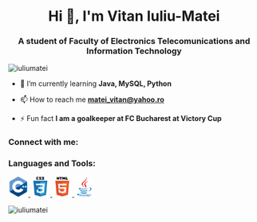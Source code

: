 <h1 align="center">Hi 👋, I'm Vitan Iuliu-Matei</h1>
<h3 align="center">A student of Faculty of Electronics Telecomunications and Information Technology</h3>

<p align="left"> <img src="https://komarev.com/ghpvc/?username=iuliumatei&label=Profile%20views&color=0e75b6&style=flat" alt="iuliumatei" /> </p>

- 🌱 I’m currently learning **Java, MySQL, Python**

- 📫 How to reach me **matei_vitan@yahoo.ro**

- ⚡ Fun fact **I am a goalkeeper at FC Bucharest at Victory Cup**

<h3 align="left">Connect with me:</h3>
<p align="left">
</p>

<h3 align="left">Languages and Tools:</h3>
<p align="left"> <a href="https://www.w3schools.com/cpp/" target="_blank" rel="noreferrer"> <img src="https://raw.githubusercontent.com/devicons/devicon/master/icons/cplusplus/cplusplus-original.svg" alt="cplusplus" width="40" height="40"/> </a> <a href="https://www.w3schools.com/css/" target="_blank" rel="noreferrer"> <img src="https://raw.githubusercontent.com/devicons/devicon/master/icons/css3/css3-original-wordmark.svg" alt="css3" width="40" height="40"/> </a> <a href="https://www.w3.org/html/" target="_blank" rel="noreferrer"> <img src="https://raw.githubusercontent.com/devicons/devicon/master/icons/html5/html5-original-wordmark.svg" alt="html5" width="40" height="40"/> </a> <a href="https://www.java.com" target="_blank" rel="noreferrer"> <img src="https://raw.githubusercontent.com/devicons/devicon/master/icons/java/java-original.svg" alt="java" width="40" height="40"/> </a> </p>

<p><img align="center" src="https://github-readme-stats.vercel.app/api/top-langs?username=iuliumatei&show_icons=true&locale=en&layout=compact" alt="iuliumatei" /></p>
